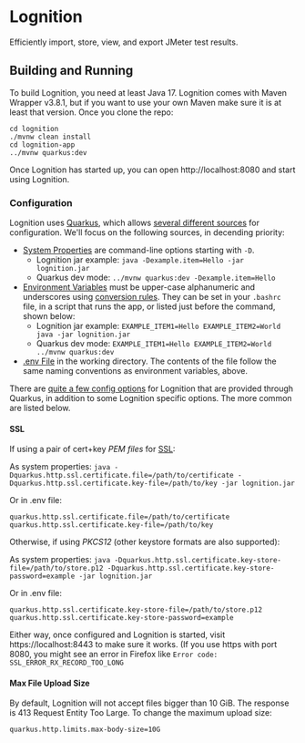 # Lognition

Efficiently import, store, view, and export JMeter test results.


## Building and Running

To build Lognition, you need at least Java 17. Lognition comes with Maven Wrapper v3.8.1, but if you want to use your own Maven make sure it is at least that version. Once you clone the repo:

    cd lognition
    ./mvnw clean install
    cd lognition-app
    ../mvnw quarkus:dev

Once Lognition has started up, you can open http://localhost:8080 and start using Lognition.

### Configuration

Lognition uses [Quarkus](https://quarkus.io/), which allows [several different sources](https://quarkus.io/guides/config-reference#configuration-sources) for configuration. We'll focus on the following sources, in decending priority:

* [System Properties](https://quarkus.io/guides/config-reference#system-properties) are command-line options starting with `-D`.
  * Lognition jar example: `java -Dexample.item=Hello -jar lognition.jar`
  * Quarkus dev mode: `../mvnw quarkus:dev -Dexample.item=Hello`
* [Environment Variables](https://quarkus.io/guides/config-reference#environment-variables) must be upper-case alphanumeric and underscores using [conversion rules](https://github.com/eclipse/microprofile-config/blob/master/spec/src/main/asciidoc/configsources.asciidoc#default-configsources). They can be set in your `.bashrc` file, in a script that runs the app, or listed just before the command, shown below:
  * Lognition jar example: `EXAMPLE_ITEM1=Hello EXAMPLE_ITEM2=World java -jar lognition.jar`
  * Quarkus dev mode: `EXAMPLE_ITEM1=Hello EXAMPLE_ITEM2=World ../mvnw quarkus:dev`
* [.env File](https://quarkus.io/guides/config-reference#env-file) in the working directory. The contents of the file follow the same naming conventions as environment variables, above.

There are [quite a few config options](https://quarkus.io/guides/all-config) for Lognition that are provided through Quarkus, in addition to some Lognition specific options. The more common are listed below.

#### SSL

If using a pair of cert+key _*PEM files*_ for [SSL](https://quarkus.io/guides/http-reference#ssl):

As system properties: `java -Dquarkus.http.ssl.certificate.file=/path/to/certificate -Dquarkus.http.ssl.certificate.key-file=/path/to/key -jar lognition.jar`

Or in .env file:

    quarkus.http.ssl.certificate.file=/path/to/certificate
    quarkus.http.ssl.certificate.key-file=/path/to/key

Otherwise, if using _*PKCS12*_ (other keystore formats are also supported):

As system properties: `java -Dquarkus.http.ssl.certificate.key-store-file=/path/to/store.p12 -Dquarkus.http.ssl.certificate.key-store-password=example -jar lognition.jar`

Or in .env file:

    quarkus.http.ssl.certificate.key-store-file=/path/to/store.p12
    quarkus.http.ssl.certificate.key-store-password=example

Either way, once configured and Lognition is started, visit https://localhost:8443 to make sure it works. (If you use https with port 8080, you might see an error in Firefox like `Error code: SSL_ERROR_RX_RECORD_TOO_LONG`

#### Max File Upload Size

By default, Lognition will not accept files bigger than 10 GiB. The response is 413 Request Entity Too Large. To change the maximum upload size:

    quarkus.http.limits.max-body-size=10G
